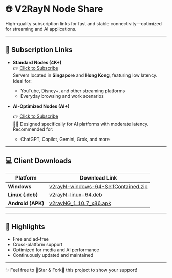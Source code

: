 # 🌐 V2RayN Node Share

High-quality subscription links for fast and stable connectivity—optimized for streaming and AI applications.

---

## 🔗 Subscription Links

- **Standard Nodes (4K+)**  
  👉 [Click to Subscribe](https://raw.githubusercontent.com/DaBao-Lee/V2RayN-NodeShare/main/base64)  
  Servers located in **Singapore** and **Hong Kong**, featuring low latency. Ideal for:
  - YouTube, Disney+, and other streaming platforms  
  - Everyday browsing and work scenarios

- **AI-Optimized Nodes (AI+)**
  
  👉 [Click to Subscribe](https://raw.githubusercontent.com/DaBao-Lee/V2RayN-NodeShare/main/base64-AI)  
  👨‍💻 Designed specifically for AI platforms with moderate latency. Recommended for:
  - ChatGPT, Copilot, Gemini, Grok, and more

---

## 💻 Client Downloads

| Platform        | Download Link |
|-----------------|---------------|
| **Windows**     | [v2rayN-windows-64-SelfContained.zip](https://github.com/2dust/v2rayN/releases) |
| **Linux (.deb)** | [v2rayN-linux-64.deb](https://github.com/2dust/v2rayN/releases) |
| **Android (APK)** | [v2rayNG_1.10.7_x86.apk](https://github.com/2dust/v2rayNG/releases) |

---

## 🚀 Highlights

- Free and ad-free
- Cross-platform support
- Optimized for media and AI performance
- Continuously updated and maintained

---

✨ Feel free to 🌟Star & Fork🌟 this project to show your support!
